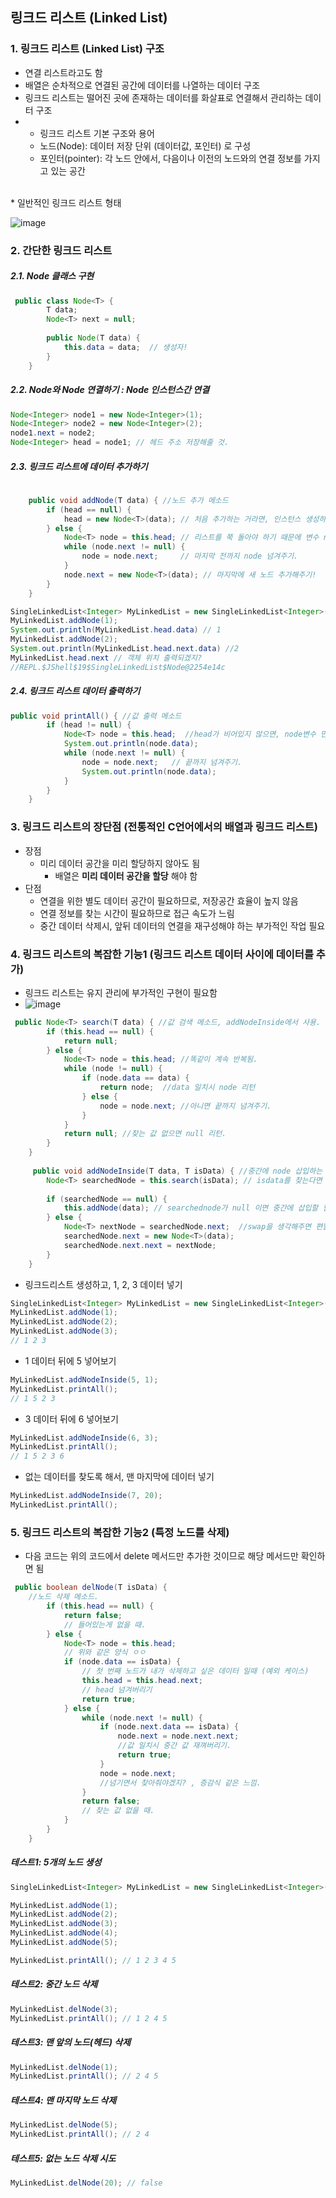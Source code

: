 ## 링크드 리스트 (Linked List)
### 1. 링크드 리스트 (Linked List) 구조
* 연결 리스트라고도 함
* 배열은 순차적으로 연결된 공간에 데이터를 나열하는 데이터 구조
* 링크드 리스트는 떨어진 곳에 존재하는 데이터를 화살표로 연결해서 관리하는 데이터 구조
* * 링크드 리스트 기본 구조와 용어
  - 노드(Node): 데이터 저장 단위 (데이터값, 포인터) 로 구성
  - 포인터(pointer): 각 노드 안에서, 다음이나 이전의 노드와의 연결 정보를 가지고 있는 공간

<br>
* 일반적인 링크드 리스트 형태

![image](https://user-images.githubusercontent.com/102513932/173850795-4a4ec5cf-6499-4674-a783-897c8f677fc7.png)

### 2. 간단한 링크드 리스트
##### 2.1. Node 클래스 구현
```java
 public class Node<T> {
        T data;
        Node<T> next = null; 
        
        public Node(T data) {
            this.data = data;  // 생성자!
        }
    }
```

##### 2.2. Node와 Node 연결하기 : Node 인스턴스간 연결
```java
Node<Integer> node1 = new Node<Integer>(1);
Node<Integer> node2 = new Node<Integer>(2);
node1.next = node2;
Node<Integer> head = node1; // 헤드 주소 저장해줄 것.
```

##### 2.3. 링크드 리스트에 데이터 추가하기
```java
  
    public void addNode(T data) { //노드 추가 메소드
        if (head == null) {
            head = new Node<T>(data); // 처음 추가하는 거라면, 인스턴스 생성하여 head에 넣어주기.
        } else {
            Node<T> node = this.head; // 리스트를 쭉 돌아야 하기 때문에 변수 node 생성해줌.
            while (node.next != null) {
                node = node.next;     // 마지막 전까지 node 넘겨주기.
            }
            node.next = new Node<T>(data); // 마지막에 새 노드 추가해주기!
        }
    }
```
```java
SingleLinkedList<Integer> MyLinkedList = new SingleLinkedList<Integer>();
MyLinkedList.addNode(1);
System.out.println(MyLinkedList.head.data) // 1
MyLinkedList.addNode(2);
System.out.println(MyLinkedList.head.next.data) //2
MyLinkedList.head.next // 객체 위치 출력되겠지?
//REPL.$JShell$19$SingleLinkedList$Node@2254e14c
```

##### 2.4. 링크드 리스트 데이터 출력하기
```java
public void printAll() { //값 출력 메소드
        if (head != null) {
            Node<T> node = this.head;  //head가 비어있지 않으면, node변수 만들고 거기에 head(현재상황) 넣어주기.
            System.out.println(node.data); 
            while (node.next != null) {
                node = node.next;   // 끝까지 넘겨주기.
                System.out.println(node.data);
            }
        }
    }
```

### 3. 링크드 리스트의 장단점 (전통적인 C언어에서의 배열과 링크드 리스트)
* 장점
  - 미리 데이터 공간을 미리 할당하지 않아도 됨
    - 배열은 **미리 데이터 공간을 할당** 해야 함
* 단점
  - 연결을 위한 별도 데이터 공간이 필요하므로, 저장공간 효율이 높지 않음
  - 연결 정보를 찾는 시간이 필요하므로 접근 속도가 느림
  - 중간 데이터 삭제시, 앞뒤 데이터의 연결을 재구성해야 하는 부가적인 작업 필요

### 4. 링크드 리스트의 복잡한 기능1 (링크드 리스트 데이터 사이에 데이터를 추가)
- 링크드 리스트는 유지 관리에 부가적인 구현이 필요함
- ![image](https://user-images.githubusercontent.com/102513932/173852776-9240160c-fab9-45b9-8c8c-d3dacde39c20.png)
```java
 public Node<T> search(T data) { //값 검색 메소드, addNodeInside에서 사용.
        if (this.head == null) {
            return null;
        } else {
            Node<T> node = this.head; //똑같이 계속 반복됨.
            while (node != null) { 
                if (node.data == data) {
                    return node;  //data 일치시 node 리턴
                } else {
                    node = node.next; //아니면 끝까지 넘겨주기.
                }
            }
            return null; //찾는 값 없으면 null 리턴.
        }
    }
    
     public void addNodeInside(T data, T isData) { //중간에 node 삽입하는 메소드, isData를 통해 어떤 노드 뒤에 값 넣을지 설정.
        Node<T> searchedNode = this.search(isData); // isdata를 찾는다면 searchednode에 삽입.
        
        if (searchedNode == null) {
            this.addNode(data); // searchednode가 null 이면 중간에 삽입할 필요가 없으니, 마지막에 추가.
        } else {   
            Node<T> nextNode = searchedNode.next;  //swap을 생각해주면 편할 것 같음. 작동 원리를 머리속으로 그림 그리며 잘 생각해보자.   
            searchedNode.next = new Node<T>(data); 
            searchedNode.next.next = nextNode;
        }
    }
```
- 링크드리스트 생성하고, 1, 2, 3 데이터 넣기
```java
SingleLinkedList<Integer> MyLinkedList = new SingleLinkedList<Integer>();
MyLinkedList.addNode(1);
MyLinkedList.addNode(2);
MyLinkedList.addNode(3);
// 1 2 3
```
- 1 데이터 뒤에 5 넣어보기
```java
MyLinkedList.addNodeInside(5, 1);
MyLinkedList.printAll();
// 1 5 2 3
```

- 3 데이터 뒤에 6 넣어보기
```java
MyLinkedList.addNodeInside(6, 3);
MyLinkedList.printAll();
// 1 5 2 3 6
```

- 없는 데이터를 찾도록 해서, 맨 마지막에 데이터 넣기
```java
MyLinkedList.addNodeInside(7, 20);
MyLinkedList.printAll();
```

### 5. 링크드 리스트의 복잡한 기능2 (특정 노드를 삭제)
* 다음 코드는 위의 코드에서 delete 메서드만 추가한 것이므로 해당 메서드만 확인하면 됨

```java
 public boolean delNode(T isData) { 
    //노드 삭제 메소드.
        if (this.head == null) { 
            return false;  
            // 들어있는게 없을 때.
        } else {
            Node<T> node = this.head; 
            // 위와 같은 양식 ㅇㅇ
            if (node.data == isData) { 
                // 첫 번째 노드가 내가 삭제하고 싶은 데이터 일때 (예외 케이스) 
                this.head = this.head.next; 
                // head 넘겨버리기
                return true;
            } else {
                while (node.next != null) { 
                    if (node.next.data == isData) { 
                        node.next = node.next.next; 
                        //값 일치시 중간 값 재껴버리기. 
                        return true;
                    }
                    node = node.next; 
                    //넘기면서 찾아줘야겠지? , 증감식 같은 느낌.
                }
                return false; 
                // 찾는 값 없을 때.
            }
        }
    }
```

##### 테스트1: 5개의 노드 생성
```java
SingleLinkedList<Integer> MyLinkedList = new SingleLinkedList<Integer>();

MyLinkedList.addNode(1);
MyLinkedList.addNode(2);
MyLinkedList.addNode(3);
MyLinkedList.addNode(4);
MyLinkedList.addNode(5);

MyLinkedList.printAll(); // 1 2 3 4 5
```

##### 테스트2: 중간 노드 삭제
```java
MyLinkedList.delNode(3);
MyLinkedList.printAll(); // 1 2 4 5 
```

##### 테스트3: 맨 앞의 노드(헤드) 삭제
```java
MyLinkedList.delNode(1);
MyLinkedList.printAll(); // 2 4 5 
```

##### 테스트4: 맨 마지막 노드 삭제
```java
MyLinkedList.delNode(5);
MyLinkedList.printAll(); // 2 4
```

##### 테스트5: 없는 노드 삭제 시도
```java
MyLinkedList.delNode(20); // false
```